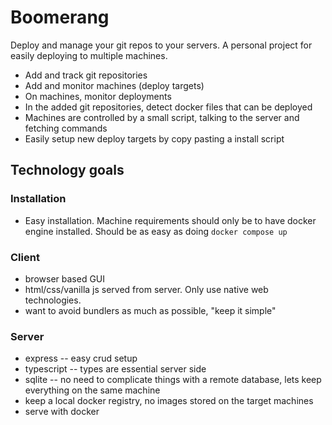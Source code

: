 # Boomerang

Deploy and manage your git repos to your servers. A personal project for easily deploying to multiple machines.

- Add and track git repositories
- Add and monitor machines (deploy targets)
- On machines, monitor deployments
- In the added git repositories, detect docker files that can be deployed
- Machines are controlled by a small script, talking to the server and fetching commands
- Easily setup new deploy targets by copy pasting a install script

## Technology goals

### Installation
- Easy installation. Machine requirements should only be to have docker engine installed. Should be as easy as doing ``docker compose up``

### Client

- browser based GUI
- html/css/vanilla js served from server. Only use native web technologies.
- want to avoid bundlers as much as possible, "keep it simple"

### Server

- express -- easy crud setup
- typescript -- types are essential server side
- sqlite -- no need to complicate things with a remote database, lets keep everything on the same machine
- keep a local docker registry, no images stored on the target machines
- serve with docker
